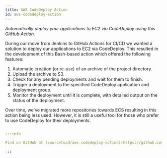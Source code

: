 ```yaml
---
title: AWS CodeDeploy Action
id: aws-codedeploy-action
---
```


_Automatically deploy your applications to EC2 via CodeDeploy using this GitHub Action._

During our move from Jenkins to GitHub Actions for CI/CD we wanted a solution to deploy our applications to EC2 via CodeDeploy. This resulted in the development of this Bash-based action which offered the following features:

1. Automatic creation (or re-use) of an archive of the project directory.
2. Upload the archive to S3. 
3. Check for any pending deployments and wait for them to finish.
4. Trigger a deployment to the specified CodeDeploy application and deployment group.
5. Monitor the deployment until it is complete, with detailed output on the status of the deployment.

Over time, we've migrated more repositories towards ECS resulting in this action being less used. However, it is still a useful tool for those who prefer to use CodeDeploy for their deployments.

```yaml

:::info

Find on GitHub at [sourcetoad/aws-codedeploy-action](https://github.com/sourcetoad/aws-codedeploy-action)

:::
